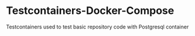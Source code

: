 # Testcontainers-Docker-Compose

Testcontainers used to test basic repository code with Postgresql container
